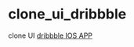 # clone_ui_dribbble

clone UI [dribbble IOS APP](https://dribbble.com/shots/19858341-Finnancial-Mobile-IOS-App)